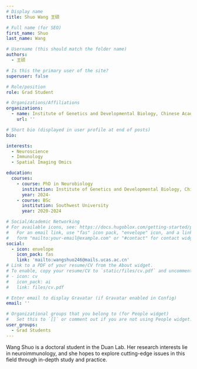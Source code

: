 ```yaml
---
# Display name
title: Shuo Wang 王硕

# Full name (for SEO)
first_name: Shuo
last_name: Wang

# Username (this should match the folder name)
authors:
  - 王硕

# Is this the primary user of the site?
superuser: false

# Role/position
role: Grad Student

# Organizations/Affiliations
organizations:
  - name: Institute of Genetics and Developmental Biology, Chinese Academy of Sciences
    url: ''

# Short bio (displayed in user profile at end of posts)
bio: 

interests:
  - Neuroscience
  - Immunology
  - Spatial Imaging Omics

education:
  courses:
    - course: PhD in Neurobiology
      institution: Institute of Genetics and Developmental Biology, Chinese Academy of Sciences
      year: 2024-
    - course: BSc
      institution: Southwest University
      year: 2020-2024

# Social/Academic Networking
# For available icons, see: https://docs.hugoblox.com/getting-started/page-builder/#icons
#   For an email link, use "fas" icon pack, "envelope" icon, and a link in the
#   form "mailto:your-email@example.com" or "#contact" for contact widget.
social:
  - icon: envelope
    icon_pack: fas
    link: 'mailto:wangshuo246@mails.ucas.ac.cn'
# Link to a PDF of your resume/CV from the About widget.
# To enable, copy your resume/CV to `static/files/cv.pdf` and uncomment the lines below.
# - icon: cv
#   icon_pack: ai
#   link: files/cv.pdf

# Enter email to display Gravatar (if Gravatar enabled in Config)
email: ''

# Organizational groups that you belong to (for People widget)
#   Set this to `[]` or comment out if you are not using People widget.
user_groups:
  - Grad Students
---
```


Wang Shuo is a doctoral student in the Duan Lab. Her research interests lie in neuroimmunology, and she hopes to explore cutting-edge issues in this field through in-depth study and practice.